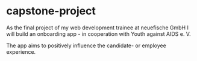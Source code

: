 # capstone-project

As the final project of my web development trainee at neuefische GmbH I will build an onboarding app - in cooperation with Youth against AIDS e. V.

The app aims to positively influence the candidate- or employee experience.

